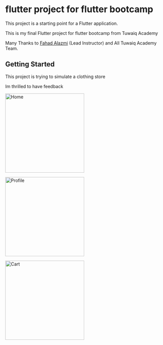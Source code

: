 # flutter project for flutter bootcamp

This project is a starting point for a Flutter application.

This is my final Flutter project for flutter bootcamp from Tuwaiq Academy

Many Thanks to [Fahad Alazmi](https://github.com/fahad0100) (Lead Instructor) and All Tuwaiq Academy Team.


## Getting Started


This project is trying to simulate a clothing store

Im thrilled to have feedback 


![Home](https://user-images.githubusercontent.com/88655860/172796470-9214ee51-c773-4c52-8365-bb08e8bd42d7.png)


![Profile](https://user-images.githubusercontent.com/88655860/172796756-2c8d00ed-4e1a-4f64-87bd-45aee4500964.png)


![Cart](https://user-images.githubusercontent.com/88655860/172796765-a06a304a-c224-466f-9d5b-3ffb80d1a7d9.png)

<style type="text/css">
    img {
        width: 250px;
    }
</style>
